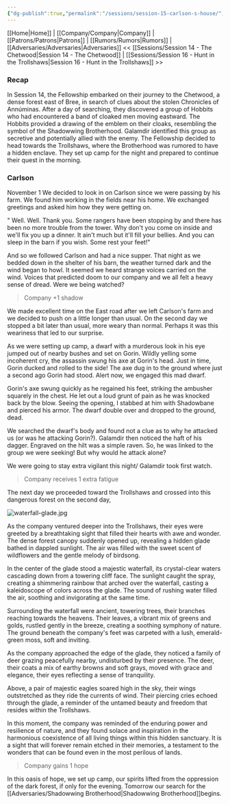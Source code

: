 ```yaml
---
{"dg-publish":true,"permalink":"/sessions/session-15-carlson-s-house/","tags":["TOR","tolkien","lord-of-the-rings","middle-earth"]}
---
```



[[Home\|Home]] | [[Company/Company\|Company]] | [[Patrons/Patrons\|Patrons]] | [[Rumors/Rumors\|Rumors]] | [[Adversaries/Adversaries\|Adversaries]]
<< [[Sessions/Session 14 - The Chetwood\|Session 14 - The Chetwood]] | [[Sessions/Session 16 - Hunt in the Trollshaws\|Session 16 - Hunt in the Trollshaws]] >>

### Recap
In Session 14, the Fellowship embarked on their journey to the Chetwood, a dense forest east of Bree, in search of clues about the stolen Chronicles of Annúminas. After a day of searching, they discovered a group of Hobbits who had encountered a band of cloaked men moving eastward. The Hobbits provided a drawing of the emblem on their cloaks, resembling the symbol of the Shadowwing Brotherhood. Galamdir identified this group as secretive and potentially allied with the enemy. The Fellowship decided to head towards the Trollshaws, where the Brotherhood was rumored to have a hidden enclave. They set up camp for the night and prepared to continue their quest in the morning.

### Carlson
November 1
We decided to look in on Carlson since we were passing by his farm. We found him working in the fields near his home. We exchanged greetings and asked him how they were getting on. 

" Well. Well. Thank you. Some rangers have been stopping by and there has been no more trouble from the tower. Why don't you come on inside and we'll fix you up a dinner. It ain't much but it'll fill your bellies. And you can sleep in the barn if you wish. Some rest your feet!"

And so we followed Carlson and had a nice supper. That night as we bedded down in the shelter of his barn, the weather turned dark and the wind began to howl. It seemed we heard strange voices carried on the wind. Voices that predicted doom to our company and we all felt a heavy sense of dread. Were we being watched?

> Company +1 shadow

We made excellent time on the East road after we left Carlson's farm and we decided to push on a little longer than usual. On the second day we stopped a bit later than usual, more weary than normal. Perhaps it was this weariness that led to our surprise.

As we were setting up camp, a dwarf with a murderous look in his eye jumped out of nearby bushes and set on Gorin. Wildly yelling some incoherent cry, the assassin swung his axe at Gorin's head. Just in time, Gorin ducked and rolled to the side! The axe dug in to the ground where just a second ago Gorin had stood. Alert now, we engaged this mad dwarf.

Gorin's axe swung quickly as he regained his feet, striking the ambusher squarely in the chest. He let out a loud grunt of pain as he was knocked back by the blow. Seeing the opening, I stabbed at him with Shadowbane and pierced his armor. The dwarf double over and dropped to the ground, dead.

We searched the dwarf's body and found not a clue as to why he attacked us (or was he attacking Gorin?). Galamdir then noticed the haft of his dagger. Engraved on the hilt was a simple raven. So, he was linked to the group we were seeking! But why would he attack alone? 

We were going to stay extra vigilant this night/ Galamdir took first watch.

> Company receives 1 extra fatigue

The next day we proceeded toward the Trollshaws and crossed into this dangerous forest on the second day,

![waterfall-glade.jpg](/img/user/zz_assetts/waterfall-glade.jpg)

As the company ventured deeper into the Trollshaws, their eyes were greeted by a breathtaking sight that filled their hearts with awe and wonder. The dense forest canopy suddenly opened up, revealing a hidden glade bathed in dappled sunlight. The air was filled with the sweet scent of wildflowers and the gentle melody of birdsong.

In the center of the glade stood a majestic waterfall, its crystal-clear waters cascading down from a towering cliff face. The sunlight caught the spray, creating a shimmering rainbow that arched over the waterfall, casting a kaleidoscope of colors across the glade. The sound of rushing water filled the air, soothing and invigorating at the same time.

Surrounding the waterfall were ancient, towering trees, their branches reaching towards the heavens. Their leaves, a vibrant mix of greens and golds, rustled gently in the breeze, creating a soothing symphony of nature. The ground beneath the company's feet was carpeted with a lush, emerald-green moss, soft and inviting.

As the company approached the edge of the glade, they noticed a family of deer grazing peacefully nearby, undisturbed by their presence. The deer, their coats a mix of earthy browns and soft grays, moved with grace and elegance, their eyes reflecting a sense of tranquility.

Above, a pair of majestic eagles soared high in the sky, their wings outstretched as they ride the currents of wind. Their piercing cries echoed through the glade, a reminder of the untamed beauty and freedom that resides within the Trollshaws.

In this moment, the company was reminded of the enduring power and resilience of nature, and they found solace and inspiration in the harmonious coexistence of all living things within this hidden sanctuary. It is a sight that will forever remain etched in their memories, a testament to the wonders that can be found even in the most perilous of lands.

> Company gains 1 hope

In this oasis of hope, we set up camp, our spirits lifted from the oppression of the dark forest, if only for the evening. Tomorrow our search for the [[Adversaries/Shadowwing Brotherhood\|Shadowwing Brotherhood]]begins.


